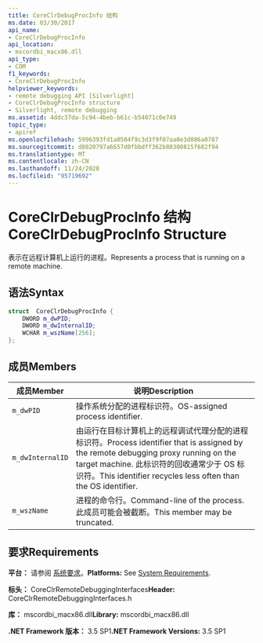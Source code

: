 ```yaml
---
title: CoreClrDebugProcInfo 结构
ms.date: 03/30/2017
api_name:
- CoreClrDebugProcInfo
api_location:
- mscordbi_macx86.dll
api_type:
- COM
f1_keywords:
- CoreClrDebugProcInfo
helpviewer_keywords:
- remote debugging API [Silverlight]
- CoreClrDebugProcInfo structure
- Silverlight, remote debugging
ms.assetid: 4ddc37da-5c94-4beb-b61c-b54071c0e749
topic_type:
- apiref
ms.openlocfilehash: 5996393fd1a0504f9c3d3f9f07aa0e3d886a0787
ms.sourcegitcommit: d8020797a6657d0fbbdff362b80300815f682f94
ms.translationtype: MT
ms.contentlocale: zh-CN
ms.lasthandoff: 11/24/2020
ms.locfileid: "95719692"
---
```

# <a name="coreclrdebugprocinfo-structure"></a><span data-ttu-id="8e993-102">CoreClrDebugProcInfo 结构</span><span class="sxs-lookup"><span data-stu-id="8e993-102">CoreClrDebugProcInfo Structure</span></span>

<span data-ttu-id="8e993-103">表示在远程计算机上运行的进程。</span><span class="sxs-lookup"><span data-stu-id="8e993-103">Represents a process that is running on a remote machine.</span></span>  
  
## <a name="syntax"></a><span data-ttu-id="8e993-104">语法</span><span class="sxs-lookup"><span data-stu-id="8e993-104">Syntax</span></span>  
  
```cpp  
struct  CoreClrDebugProcInfo {  
    DWORD m_dwPID;  
    DWORD m_dwInternalID;  
    WCHAR m_wszName[256];  
};  
```  
  
## <a name="members"></a><span data-ttu-id="8e993-105">成员</span><span class="sxs-lookup"><span data-stu-id="8e993-105">Members</span></span>  
  
|<span data-ttu-id="8e993-106">成员</span><span class="sxs-lookup"><span data-stu-id="8e993-106">Member</span></span>|<span data-ttu-id="8e993-107">说明</span><span class="sxs-lookup"><span data-stu-id="8e993-107">Description</span></span>|  
|------------|-----------------|  
|`m_dwPID`|<span data-ttu-id="8e993-108">操作系统分配的进程标识符。</span><span class="sxs-lookup"><span data-stu-id="8e993-108">OS-assigned process identifier.</span></span>|  
|`m_dwInternalID`|<span data-ttu-id="8e993-109">由运行在目标计算机上的远程调试代理分配的进程标识符。</span><span class="sxs-lookup"><span data-stu-id="8e993-109">Process identifier that is assigned by the remote debugging proxy running on the target machine.</span></span> <span data-ttu-id="8e993-110">此标识符的回收通常少于 OS 标识符。</span><span class="sxs-lookup"><span data-stu-id="8e993-110">This identifier recycles less often than the OS identifier.</span></span>|  
|`m_wszName`|<span data-ttu-id="8e993-111">进程的命令行。</span><span class="sxs-lookup"><span data-stu-id="8e993-111">Command-line of the process.</span></span> <span data-ttu-id="8e993-112">此成员可能会被截断。</span><span class="sxs-lookup"><span data-stu-id="8e993-112">This member may be truncated.</span></span>|  
  
## <a name="requirements"></a><span data-ttu-id="8e993-113">要求</span><span class="sxs-lookup"><span data-stu-id="8e993-113">Requirements</span></span>  

 <span data-ttu-id="8e993-114">**平台：** 请参阅 [系统要求](../../get-started/system-requirements.md)。</span><span class="sxs-lookup"><span data-stu-id="8e993-114">**Platforms:** See [System Requirements](../../get-started/system-requirements.md).</span></span>  
  
 <span data-ttu-id="8e993-115">**标头：** CoreClrRemoteDebuggingInterfaces</span><span class="sxs-lookup"><span data-stu-id="8e993-115">**Header:** CoreClrRemoteDebuggingInterfaces.h</span></span>  
  
 <span data-ttu-id="8e993-116">**库：** mscordbi_macx86.dll</span><span class="sxs-lookup"><span data-stu-id="8e993-116">**Library:** mscordbi_macx86.dll</span></span>  
  
 <span data-ttu-id="8e993-117">**.NET Framework 版本：** 3.5 SP1</span><span class="sxs-lookup"><span data-stu-id="8e993-117">**.NET Framework Versions:** 3.5 SP1</span></span>
